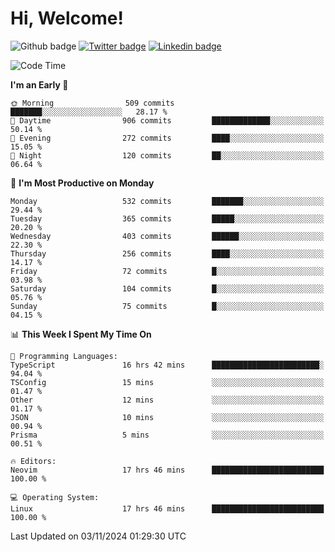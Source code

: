   # Hi, Welcome!
  ![Github badge](https://img.shields.io/github/followers/kraken-afk.svg?style=social&label=Follow&maxAge=2592000)
  [![Twitter badge](https://img.shields.io/badge/-Twitter-00acee?style=flat-square&logo=Twitter&logoColor=white)](https://twitter.com/trshppl)
  [![Linkedin badge](https://img.shields.io/badge/LinkedIn-0077B5?style=flat-square&logo=linkedin&logoColor=white)](https://www.linkedin.com/in/noveanrer)
<!--START_SECTION:waka-->
![Code Time](http://img.shields.io/badge/Code%20Time-398%20hrs%205%20mins-blue)

**I'm an Early 🐤** 

```text
🌞 Morning                509 commits         ███████░░░░░░░░░░░░░░░░░░   28.17 % 
🌆 Daytime                906 commits         █████████████░░░░░░░░░░░░   50.14 % 
🌃 Evening                272 commits         ████░░░░░░░░░░░░░░░░░░░░░   15.05 % 
🌙 Night                  120 commits         ██░░░░░░░░░░░░░░░░░░░░░░░   06.64 % 
```
📅 **I'm Most Productive on Monday** 

```text
Monday                   532 commits         ███████░░░░░░░░░░░░░░░░░░   29.44 % 
Tuesday                  365 commits         █████░░░░░░░░░░░░░░░░░░░░   20.20 % 
Wednesday                403 commits         ██████░░░░░░░░░░░░░░░░░░░   22.30 % 
Thursday                 256 commits         ████░░░░░░░░░░░░░░░░░░░░░   14.17 % 
Friday                   72 commits          █░░░░░░░░░░░░░░░░░░░░░░░░   03.98 % 
Saturday                 104 commits         █░░░░░░░░░░░░░░░░░░░░░░░░   05.76 % 
Sunday                   75 commits          █░░░░░░░░░░░░░░░░░░░░░░░░   04.15 % 
```


📊 **This Week I Spent My Time On** 

```text
💬 Programming Languages: 
TypeScript               16 hrs 42 mins      ████████████████████████░   94.04 % 
TSConfig                 15 mins             ░░░░░░░░░░░░░░░░░░░░░░░░░   01.47 % 
Other                    12 mins             ░░░░░░░░░░░░░░░░░░░░░░░░░   01.17 % 
JSON                     10 mins             ░░░░░░░░░░░░░░░░░░░░░░░░░   00.94 % 
Prisma                   5 mins              ░░░░░░░░░░░░░░░░░░░░░░░░░   00.51 % 

🔥 Editors: 
Neovim                   17 hrs 46 mins      █████████████████████████   100.00 % 

💻 Operating System: 
Linux                    17 hrs 46 mins      █████████████████████████   100.00 % 
```


 Last Updated on 03/11/2024 01:29:30 UTC
<!--END_SECTION:waka-->